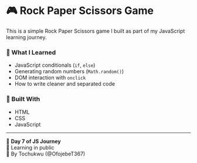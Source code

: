 # 🎮 Rock Paper Scissors Game

This is a simple Rock Paper Scissors game I built as part of my JavaScript learning journey.

### 🔧 What I Learned
- JavaScript conditionals (`if`, `else`)
- Generating random numbers (`Math.random()`)
- DOM interaction with `onclick`
- How to write cleaner and separated code

### 📁 Built With
- HTML
- CSS
- JavaScript

---

📅 **Day 7 of JS Journey**  
🚀 Learning in public  
📌 By Tochukwu (@OfojebeT367)


